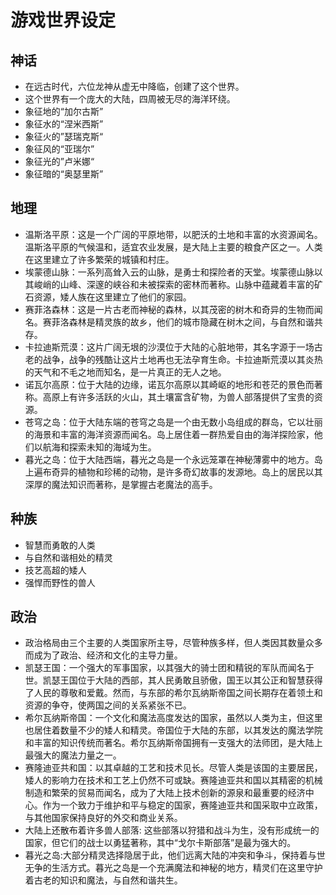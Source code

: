 # 游戏世界设定

## 神话
- 在远古时代，六位龙神从虚无中降临，创建了这个世界。
- 这个世界有一个庞大的大陆，四周被无尽的海洋环绕。
- 象征地的“加尔古斯”
- 象征水的“涅米西斯”
- 象征火的”瑟瑞克斯“
- 象征风的“亚瑞尔”
- 象征光的”卢米娜“
- 象征暗的“奥瑟里斯”

## 地理
- 温斯洛平原：这是一个广阔的平原地带，以肥沃的土地和丰富的水资源闻名。温斯洛平原的气候温和，适宜农业发展，是大陆上主要的粮食产区之一。人类在这里建立了许多繁荣的城镇和村庄。
- 埃蒙德山脉：一系列高耸入云的山脉，是勇士和探险者的天堂。埃蒙德山脉以其峻峭的山峰、深邃的峡谷和未被探索的密林而著称。山脉中蕴藏着丰富的矿石资源，矮人族在这里建立了他们的家园。
- 赛菲洛森林：这是一片古老而神秘的森林，以其茂密的树木和奇异的生物而闻名。赛菲洛森林是精灵族的故乡，他们的城市隐藏在树木之间，与自然和谐共存。
- 卡拉迪斯荒漠：这片广阔无垠的沙漠位于大陆的心脏地带，其名字源于一场古老的战争，战争的残酷让这片土地再也无法孕育生命。卡拉迪斯荒漠以其炎热的天气和不毛之地而知名，是一片真正的无人之地。
- 诺瓦尔高原：位于大陆的边缘，诺瓦尔高原以其崎岖的地形和苍茫的景色而著称。高原上有许多活跃的火山，其土壤富含矿物，为兽人部落提供了宝贵的资源。
- 苍穹之岛：位于大陆东端的苍穹之岛是一个由无数小岛组成的群岛，它以壮丽的海景和丰富的海洋资源而闻名。岛上居住着一群热爱自由的海洋探险家，他们以航海和探索未知的海域为生。
- 暮光之岛：位于大陆西端，暮光之岛是一个永远笼罩在神秘薄雾中的地方。岛上遍布奇异的植物和珍稀的动物，是许多奇幻故事的发源地。岛上的居民以其深厚的魔法知识而著称，是掌握古老魔法的高手。

## 种族
- 智慧而勇敢的人类
- 与自然和谐相处的精灵
- 技艺高超的矮人
- 强悍而野性的兽人

## 政治
- 政治格局由三个主要的人类国家所主导，尽管种族多样，但人类因其数量众多而成为了政治、经济和文化的主导力量。
- 凯瑟王国：一个强大的军事国家，以其强大的骑士团和精锐的军队而闻名于世。凯瑟王国位于大陆的西部，其人民勇敢且骄傲，国王以其公正和智慧获得了人民的尊敬和爱戴。然而，与东部的希尔瓦纳斯帝国之间长期存在着领土和资源的争夺，使两国之间的关系紧张不已。
- 希尔瓦纳斯帝国：一个文化和魔法高度发达的国家，虽然以人类为主，但这里也居住着数量不少的矮人和精灵。帝国位于大陆的东部，以其发达的魔法学院和丰富的知识传统而著名。希尔瓦纳斯帝国拥有一支强大的法师团，是大陆上最强大的魔法力量之一。
- 赛隆迪亚共和国：以其卓越的工艺和技术见长。尽管人类是该国的主要居民，矮人的影响力在技术和工艺上仍然不可或缺。赛隆迪亚共和国以其精密的机械制造和繁荣的贸易而闻名，成为了大陆上技术创新的源泉和最重要的经济中心。作为一个致力于维护和平与稳定的国家，赛隆迪亚共和国采取中立政策，与其他国家保持良好的外交和商业关系。
- 大陆上还散布着许多兽人部落: 这些部落以狩猎和战斗为生，没有形成统一的国家，但它们的战士以勇猛著称，其中“戈尔卡斯部落”是最为强大的。
- 暮光之岛:大部分精灵选择隐居于此，他们远离大陆的冲突和争斗，保持着与世无争的生活方式。暮光之岛是一个充满魔法和神秘的地方，精灵们在这里守护着古老的知识和魔法，与自然和谐共生。